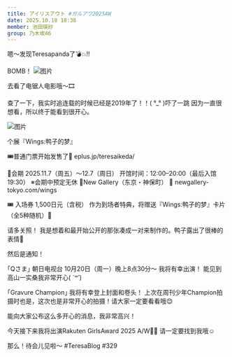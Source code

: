 ```yaml
---
title: アイリスアウト #ガルアワ2025AW
date: 2025.10.18 18:38
member: 池田瑛紗
group: 乃木坂46
---
```


嗯～发现Teresapanda了💣💥‼️


BOMB！
![图片](https://www.nogizaka46.com/files/46/diary/n46/MEMBER/moblog/202510/mobUe1KKx.png)

去看了电锯人电影哦～🎞


查了一下，我实时追连载的时候已经是2019年了！！( °_° )吓了一跳
因为一直很想看，所以终于能看到很开心。


![图片](https://www.nogizaka46.com/files/46/diary/n46/MEMBER/moblog/202510/mobSnI0Wc.png)

个展『Wings:鸭子的梦』


🎟️普通门票开始发售了🪽
eplus.jp/teresaikeda/


📌会期
2025.11.7（周五）～12.7（周日）
开馆时间：12:00–20:00（最后入馆 19:30）
※会期中预定无休
📍New Gallery（东京・神保町）
🔗
newgallery-tokyo.com/wings


🎟️ 入场券 1,500日元（含税）
作为到场者特典，将赠送『Wings:鸭子的梦』卡片（全5种随机）🎁


请多关照！
我是想着和最开始公开的那张凑成一对来制作的。鸭子露出了很棒的表情🪿




然后是通知！


｢Qさま｣
朝日电视台 10月20日（周一）晚上8点30分～
我将有幸出演！
能见到高山一实桑我非常开心( *´꒳`*)


｢Gravure Champion｣
我将有幸登上封面和卷头！
上次在周刊少年Champion拍摄时也是，这次也是非常开心的拍摄！请大家一定要看看哦😊




能向大家公布这么多开心的消息，我非常高兴！


今天接下来我将出演Rakuten GirlsAward 2025 A/W💜🩷
请一定要找到我哦☺️




那么！待会儿见啦～
#TeresaBlog #329
